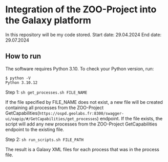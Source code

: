# Integration of the ZOO-Project into the Galaxy platform

In this repository will be my code stored.
Start date: 29.04.2024
End date: 29.07.2024

## How to run
The software requires Python 3.10. To check your Python version, run:



    $ python -V
    Python 3.10.12

Step 1:
    `sh get_processes.sh FILE_NAME`


    
If the file specified by FILE_NAME does not exist, a new file will be created containing all processes from the ZOO-Project GetCapabilities(`https://ospd.geolabs.fr:8300/swagger-ui/oapip/#/GetCapabilities/get_processes`)
 endpoint.
If the file exists, the script will add any new processes from the ZOO-Project GetCapabilities endpoint to the existing file.

Step 2: `sh run_scripts.sh FILE_PATH`

The result is a Galaxy XML files for each process that was in the process file.






